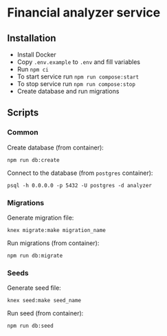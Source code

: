 # Financial analyzer service 

## Installation

- Install Docker
- Copy `.env.example` to `.env` and fill variables
- Run `npm ci`
- To start service run `npm run compose:start`
- To stop service run `npm run compose:stop`
- Create database and run migrations

## Scripts

### Common

Create database (from container):
```shell
npm run db:create
```

Connect to the database (from `postgres` container):
```shell
psql -h 0.0.0.0 -p 5432 -U postgres -d analyzer
```

### Migrations

Generate migration file:
```shell
knex migrate:make migration_name
```

Run migrations  (from container):
```shell
npm run db:migrate
```

### Seeds

Generate seed file:
```shell
knex seed:make seed_name
```

Run seed (from container):
```shell
npm run db:seed
```
